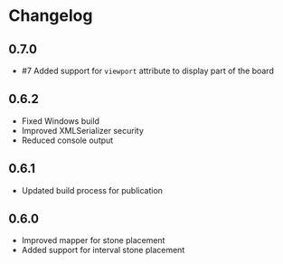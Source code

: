 # Changelog

## 0.7.0

* #7 Added support for `viewport` attribute to display part of the board 

## 0.6.2

* Fixed Windows build
* Improved XMLSerializer security
* Reduced console output

## 0.6.1

* Updated build process for publication

## 0.6.0

* Improved mapper for stone placement
* Added support for interval stone placement
